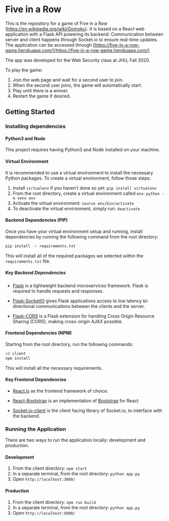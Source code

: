 # Five in a Row
This is the repository for a game of Five in a Row 
(https://en.wikipedia.org/wiki/Gomoku). It is based on a React web application 
with a Flask API powering its backend. Communication between server and client 
happens through Socket.io to ensure real-time updates. 
The application can be accessed through
[https://five-in-a-row-game.herokuapp.com/](https://five-in-a-row-game.herokuapp.com/)

The app was developed for the Web Security class at JHU, Fall 2020.

To play the game:
1. Join the web page and wait for a second user to join.
2. When the second user joins, the game will automatically start.
3. Play until there is a winner.
4. Restart the game if desired.

## Getting Started
### Installing dependencies
#### Python3 and Node
This project requires having Python3 and Node installed on your machine.

#### Virtual Environment
It is recommended to use a virtual environment to install the necessary Python packages.
To create a virtual environment, follow those steps:
1. Install `virtualenv` if you haven't done so yet: `pip install virtualenv`
2. From the root directory, create a virtual environment called `env`: `python -m venv env`
3. Activate the virtual environment: `source env/bin/activate`
4. To deactivate the virtual environment, simply run: `deactivate`

#### Backend Dependencies (PIP)
Once you have your virtual environment setup and running, install dependencies by running the following command
from the root directory:

```bash
pip install -r requirements.txt
```

This will install all of the required packages we selected within the `requirements.txt` file.

##### Key Backend Dependencies
- [Flask](http://flask.pocoo.org/) is a lightweight backend microservices framework. 
Flask is required to handle requests and responses.

- [Flask-SocketIO](https://flask-socketio.readthedocs.io/en/latest/) gives Flask applications 
access to low latency bi-directional communications between the clients and the server.

- [Flask-CORS](https://flask-cors.readthedocs.io/en/latest/) is a Flask extension for handling 
Cross Origin Resource Sharing (CORS), making cross-origin AJAX possible.

#### Frontend Dependencies (NPM)
Starting from the root directory, run the following commands:
```bash
cd client
npm install
```
This will install all the necessary requirements.

#### Key Frontend Dependencies
- [React.js](https://reactjs.org/) as the frontend framework of choice.

- [React-Bootstrap](https://react-bootstrap.github.io/) is an implementation of 
[Bootstrap](https://getbootstrap.com/) for React

- [Socket.io-client](https://socket.io/docs/client-api/) is the client facing library
of Socket.io, to interface with the backend.

### Running the Application
There are two ways to run the application locally: development and production.
#### Development
1. From the client directory: `npm start`
2. In a separate terminal, from the root directory: `python app.py`
3. Open `http://localhost:3000/`

#### Production
1. From the client directory: `npm run build`
2. In a separate terminal, from the root directory: `python app.py`
3. Open `http://localhost:5000/`

